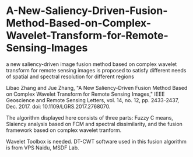 # A-New-Saliency-Driven-Fusion-Method-Based-on-Complex-Wavelet-Transform-for-Remote-Sensing-Images
a new saliency-driven image fusion method based on complex wavelet transform for remote sensing images is proposed to satisfy different needs of spatial and spectral resolution for different regions

Libao Zhang and Jue Zhang, "A New Saliency-Driven Fusion Method Based on Complex Wavelet Transform for Remote Sensing Images," IEEE Geoscience and Remote Sensing Letters, vol. 14, no. 12, pp. 2433-2437, Dec. 2017. doi: 10.1109/LGRS.2017.2768070.

The algorithm displayed here consists of three parts: Fuzzy C means, Slaiency analysis based on FCM and spectral dissimilarity, and the fusion framework based on complex wavelet tranform. 

Wavelet Toolbox is needed. 
DT-CWT software used in this fusion algorithm is from VPS Naidu, MSDF Lab.
